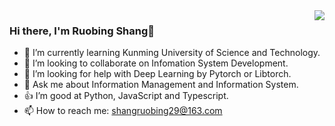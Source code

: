 <img align="right" src="https://github-readme-stats.vercel.app/api/top-langs/?username=shangruobing&layout=compact&hide=Jupyter%20Notebook">

### Hi there, I'm Ruobing Shang👋
- 🌱 I’m currently learning Kunming University of Science and Technology.
- 👯 I’m looking to collaborate on Infomation System Development.
- 🤔 I’m looking for help with Deep Learning by Pytorch or Libtorch.
- 💬 Ask me about Information Management and Information System.
- 👍 I’m good at Python, JavaScript and Typescript.
- 📫 How to reach me: shangruobing29@163.com
